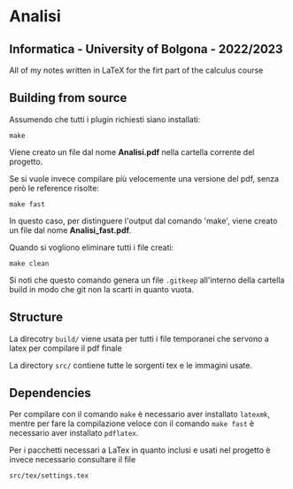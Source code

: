 
# Analisi

## Informatica - University of Bolgona - 2022/2023 
All of my notes written in LaTeX for the firt part of the calculus course

## Building from source
Assumendo che tutti i plugin richiesti siano installati:
```
make
```
Viene creato un file dal nome **Analisi.pdf** nella cartella corrente del progetto.

Se si vuole invece compilare più velocemente una versione del pdf, senza però le reference risolte:
```
make fast
```
In questo caso, per distinguere l'output dal comando 'make', viene creato un file dal nome **Analisi_fast.pdf**.

Quando si vogliono eliminare tutti i file creati: 
```
make clean
```
Si noti che questo comando genera un file `.gitkeep` all'interno della cartella build in modo che git non la scarti in quanto vuota.

## Structure
La direcotry `build/` viene usata per tutti i file temporanei che servono a latex per compilare il pdf finale

La directory `src/` contiene tutte le sorgenti tex e le immagini usate.

## Dependencies
Per compilare con il comando `make` è necessario aver installato `latexmk`, mentre per fare la compilazione veloce con il comando `make fast` è necessario aver installato `pdflatex`.

Per i pacchetti necessari a LaTex in quanto inclusi e usati nel progetto è invece necessario consultare il file
```
src/tex/settings.tex
```
